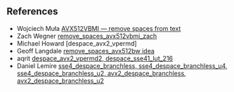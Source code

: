 ## References

*  Wojciech Muła [AVX512VBMI — remove spaces from text](http://0x80.pl/notesen/2019-01-05-avx512vbmi-remove-spaces.html)
*  Zach Wegner [remove_spaces_avx512vbmi_zach](https://github.com/zwegner/)
*  Michael Howard [despace_avx2_vpermd]
*  Geoff Langdale [remove_spaces_avx512bw idea](https://branchfree.org/2018/05/22/bits-to-indexes-in-bmi2-and-avx-512/)
*  aqrit [despace_avx2_vpermd2, despace_sse41_lut_216](https://gist.github.com/aqrit/6e73ca6ff52f72a2b121d584745f89f3)
*  Daniel Lemire [sse4_despace_branchless, sse4_despace_branchless_u4, sse4_despace_branchless_u2, avx2_despace_branchless, avx2_despace_branchless_u2](https://github.com/lemire/despacer)
